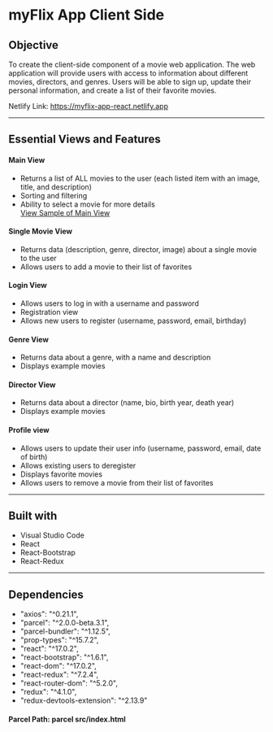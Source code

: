 # **myFlix App Client Side**

## **Objective**

To create the client-side component of a movie web application. The web application will provide users with access to information about different movies, directors, and genres. Users will be able to sign up, update their personal information, and create a list of their favorite movies.

Netlify Link: https://myflix-app-react.netlify.app

---

## **Essential Views and Features**

#### **Main View**

- Returns a list of ALL movies to the user (each listed item with an image, title, and description)
- Sorting and filtering
- Ability to select a movie for more details  
<a href="img/Main-View.png" target="_blank">View Sample of Main View</a>

#### **Single Movie View**
- Returns data (description, genre, director, image) about a single movie to the user
- Allows users to add a movie to their list of favorites

#### **Login View**
- Allows users to log in with a username and password
- Registration view
- Allows new users to register (username, password, email, birthday)

#### **Genre View**
- Returns data about a genre, with a name and description
- Displays example movies

#### **Director View**
- Returns data about a director (name, bio, birth year, death year)
- Displays example movies

#### **Profile view**
- Allows users to update their user info (username, password, email, date of birth)
- Allows existing users to deregister
- Displays favorite movies
- Allows users to remove a movie from their list of favorites

---

## **Built with**

- Visual Studio Code
- React
- React-Bootstrap
- React-Redux

---

## **Dependencies**

- "axios": "^0.21.1",
- "parcel": "^2.0.0-beta.3.1",
- "parcel-bundler": "^1.12.5",
- "prop-types": "^15.7.2",
- "react": "^17.0.2",
- "react-bootstrap": "^1.6.1",
- "react-dom": "^17.0.2",
- "react-redux": "^7.2.4",
- "react-router-dom": "^5.2.0",
- "redux": "^4.1.0",
- "redux-devtools-extension": "^2.13.9"

#### **Parcel Path:** parcel src/index.html